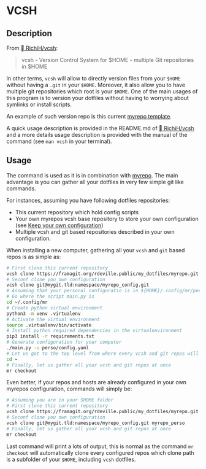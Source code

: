 # VCSH

## Description

From [ RichiH/vcsh][vcsh_repo_url]:

> vcsh - Version Control System for $HOME - multiple Git repositories in $HOME

In other terms, `vcsh` will allow to directly version files from your `$HOME`
without having a `.git` in your `$HOME`. Moreover, it also allow you to have
multiple git repositories which root is your `$HOME`. One of the main usages of
this program is to version your dotfiles without having to worrying about
symlinks or install scripts.

An example of such version repo is this current [myrepo
template][myrepo_template_url].

A quick usage description is provided in the README.md of [
RichiH/vcsh][vcsh_repo_url] and a more details usage description is provided
with the manual of the command (see `man vcsh` in your terminal).

## Usage

The command is used as it is in combination with [myrepo][myrepos_doc_url]. The
main advantage is you can gather all your dotfiles in very few simple git like
commands.

For instances, assuming you have following dotfiles repositories:

  - This current repository which hold config scripts
  - Your own myrepos vcsh base repository to store your own configuration (see
   [Keep your own configuration][keep_your_configuration])
  - Multiple vcsh and git based repositories described in your own configuration.

When installing a new computer, gathering all your `vcsh` and `git` based repos
is as simple as:

```bash
# First clone this current repository
vcsh clone https://framagit.org/rdeville.public/my_dotfiles/myrepo.git myrepo
# Seconf clone you own configuration
vcsh clone git@mygit.tld:namespace/myrepo_config.git
# Assuming that your personal configuratio is in ${HOME}/.config/mr/perso/
# Go where the script main.py is
cd ~/.config/mr
# Create python virtual environment
python3 -m venv .virtualenv
# Activate the virtual environment
source .virtualenv/bin/activate
# Install python required dependencies in the virtualenvironment
pip3 install -r requirements.txt
# Generate configuration for your computer
./main.py -u perso/config.yaml
# Let us got to the top level from where every vcsh and git repos will be clone
cd ~
# Finally, let us gather all your vcsh and git repos at once
mr checkout
```

Even better, if your repos and hosts are already configured in your own myrepos
configuration, commands will simply be:

```bash
# Assuming you are in your $HOME folder
# First clone this current repository
vcsh clone https://framagit.org/rdeville.public/my_dotfiles/myrepo.git myrepo
# Seconf clone you own configuration
vcsh clone git@mygit.tld:namespace/myrepo_config.git myrepo_perso
# Finally, let us gather all your vcsh and git repos at once
mr checkout
```


Last command will print a lots of output, this is normal as the command `mr
checkout` will automatically clone every configured repos which clone path is a
subfolder of your `$HOME`, including `vcsh` dotfiles.


[vcsh_repo_url]: https://github.com/RichiH/vcsh
[myrepo_template_url]: https://framagit.org/rdeville.public/my_dotfiles/myrepo
[myrepos_doc_url]: https://myrepos.branchable.com/
[keep_your_configuration]: usage/keep_your_configuration.html
